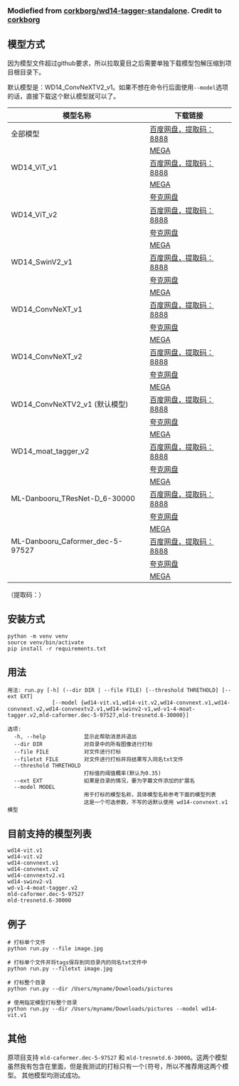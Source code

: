 
### Modiefied from [corkborg/wd14-tagger-standalone](https://github.com/corkborg/wd14-tagger-standalone). Credit to [corkborg](https://github.com/corkborg)

## 模型方式

因为模型文件超过github要求，所以拉取夏目之后需要单独下载模型包解压缩到项目根目录下。

默认模型是：WD14_ConvNeXTV2_v1。如果不想在命令行后面使用`--model`选项的话，直接下载这个默认模型就可以了。

| 模型名称                             | 下载链接                                                                              |
|----------------------------------|-----------------------------------------------------------------------------------|
| 全部模型                             | [百度网盘，提取码：8888](https://pan.baidu.com/s/1nX2rN3UpThURkUbaDS7tEQ?pwd=8888)         |
|                                  | [MEGA](https://mega.nz/file/o9khTZJI#yuRmRzrxJO7IXUKszRwvWA9VJl_tImvXhnl3AMJpHbw) |
| WD14_ViT_v1                      | [百度网盘，提取码：8888](https://pan.baidu.com/s/1mbrl6ZH7V6GaOmSzffx0WQ?pwd=8888)         |
|                                  | [MEGA](https://mega.nz/file/c0U3VYyQ#bh2c1IdIILZBdJxulyRCrq3Y8J-KyDr4Q_-jeS8QAkI)                                                                          |
|                                  | [夸克网盘](https://pan.quark.cn/s/731e7bbc11a9)                                                                          |
| WD14_ViT_v2                      | [百度网盘，提取码：8888](https://pan.baidu.com/s/1h7faU4MSZlLVOfAGHAyxeA?pwd=8888)         |
|                                  | [夸克网盘](https://pan.quark.cn/s/24ea012cca7e)                                                                          |
|                                  | [MEGA](https://mega.nz/file/MhUTgAqa#be7kQOzTIIQYg3nr0uy9A58LAELXUvfsLIjipM4N5yo)                                                                          |
| WD14_SwinV2_v1                   | [百度网盘，提取码：8888](https://pan.baidu.com/s/1h7faU4MSZlLVOfAGHAyxeA?pwd=8888)         |
|                                  | [夸克网盘](https://pan.quark.cn/s/ce27423e97c1)                                                                          |
|                                  | [MEGA](https://mega.nz/file/94EQWabK#2iPOo_9cRwLyEW6sT-ndKKZCIHcIl_ZTllPB5R7BMPo)                                                                          |
| WD14_ConvNeXT_v1                 | [百度网盘，提取码：8888](https://pan.baidu.com/s/1bLs5uGy0RXGZbEdZYI3xjw?pwd=8888)         |
|                                  | [夸克网盘](https://pan.quark.cn/s/0f40326c17ba)                                                                          |
|                                  | [MEGA](https://mega.nz/file/4w9TXJzA#1Xtpdi1Q5CjKiufPO6UN5cOSZ1z4C5dypf5CIuKj5Mg)                                                                          |
| WD14_ConvNeXT_v2                 | [百度网盘，提取码：8888](https://pan.baidu.com/s/1VlDW1yVynnF_crqtUEyLMQ?pwd=8888)         |
|                                  | [夸克网盘](https://pan.quark.cn/s/fda528feedf7)                                                                          |
|                                  | [MEGA](https://mega.nz/file/ksMlTSqR#4s4vck1v8OCSD9xhcAdUKXPPiwdiAzbmzoObxIq17xs)                                                                          |
| WD14_ConvNeXTV2_v1 (默认模型)        | [百度网盘，提取码：8888](https://pan.baidu.com/s/1NU7ICdpHhl1TECbeW9Icmg?pwd=8888)         |
|                                  | [夸克网盘](https://pan.quark.cn/s/a8948674513d)                                                                          |
|                                  | [MEGA](https://mega.nz/file/AxkQhYha#o1Gb85MctHSurPp17vUYjVGp9jwECqtEbwgGJud7EtA)                                                                          |
| WD14_moat_tagger_v2              | [百度网盘，提取码：8888](https://pan.baidu.com/s/1TSLeV5Sc_2v53hquiRxC7w?pwd=8888)         |
|                                  | [夸克网盘](https://pan.quark.cn/s/54d08d409cec)                                                                          |
|                                  | [MEGA](https://mega.nz/file/kxtikA7K#SsjyR6Mb52MXWAbiwULKedA193Sj8OQ3BEfB-zUnDUE)                                                                          |
| ML-Danbooru_TResNet-D_6-30000    | [百度网盘，提取码：8888](https://pan.baidu.com/s/1d4doQle8SeDogQvvdDOpsg?pwd=8888)         |
|                                  | [夸克网盘](https://pan.quark.cn/s/9bb6b8ca26b1)                                                                          |
|                                  | [MEGA](https://mega.nz/file/ogVSDCCS#eL7zPCCWdWdXU7aM-0viY_fez7dc6IuuEpjPy1s9BGQ)                                                                          |
| ML-Danbooru_Caformer_dec-5-97527 | [百度网盘，提取码：8888](https://pan.baidu.com/s/1PpiEVjAAAGCVl-uoxFvZog?pwd=8888)         |
|                                  | [夸克网盘](https://pan.quark.cn/s/1e83867460ba)                                                                          |
|                                  | [MEGA](https://mega.nz/file/kg0j2YKQ#mEWO1vVfDwFUvP46lFF60DhoBU_XyTGstR91iyS-HlQ)                                                                          |

 （提取码：）

## 安装方式

```shell
python -m venv venv
source venv/bin/activate
pip install -r requirements.txt
```

## 用法

```shell
用法: run.py [-h] (--dir DIR | --file FILE) [--threshold THRETHOLD] [--ext EXT]
              [--model {wd14-vit.v1,wd14-vit.v2,wd14-convnext.v1,wd14-convnext.v2,wd14-convnextv2.v1,wd14-swinv2-v1,wd-v1-4-moat-tagger.v2,mld-caformer.dec-5-97527,mld-tresnetd.6-30000}]

选项:
  -h, --help            显示此帮助消息并退出
  --dir DIR             对目录中的所有图像进行打标
  --file FILE           对文件进行打标
  --filetxt FILE        对文件进行打标并将结果写入同名txt文件
  --threshold THRETHOLD
                        打标值的阈值概率(默认为0.35)
  --ext EXT             如果是目录的情况，要为字幕文件添加的扩展名
  --model MODEL
                        用于打标的模型名称，具体模型名称参考下面的模型列表
                        这是一个可选参数，不写的话默认使用 wd14-convnext.v1 模型
```

## 目前支持的模型列表

```shell
wd14-vit.v1
wd14-vit.v2
wd14-convnext.v1
wd14-convnext.v2
wd14-convnextv2.v1
wd14-swinv2-v1
wd-v1-4-moat-tagger.v2
mld-caformer.dec-5-97527
mld-tresnetd.6-30000
```

## 例子

```shell
# 打标单个文件
python run.py --file image.jpg

# 打标单个文件并将tags保存到同目录内的同名txt文件中
python run.py --filetxt image.jpg

# 打标整个目录
python run.py --dir /Users/myname/Downloads/pictures

# 使用指定模型打标整个目录
python run.py --dir /Users/myname/Downloads/pictures --model wd14-vit.v1
```

## 其他

原项目支持 `mld-caformer.dec-5-97527` 和 `mld-tresnetd.6-30000`。这两个模型虽然我有包含在里面，但是我测试的打标只有一个`[`符号，所以不推荐用这两个模型。
其他模型均测试成功。
